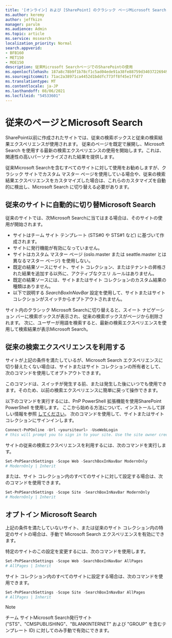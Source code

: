 ```yaml
---
title: '[オンライン] および [SharePoint] のクラシック ページMicrosoft Search'
ms.author: keremy
author: jeffkizn
manager: parulm
ms.audience: Admin
ms.topic: article
ms.service: mssearch
localization_priority: Normal
search.appverid:
- BFB160
- MET150
- MOE150
description: 従来Microsoft SearchページでのSharePointの使用
ms.openlocfilehash: 187a8c78b9f1b78cf1c5ad04ede91a38fe88759d34037226949a441034cb13b9
ms.sourcegitcommit: 71ac2a38971ca4452d1bddfc773ff8f45e1ffd77
ms.translationtype: MT
ms.contentlocale: ja-JP
ms.lasthandoff: 08/06/2021
ms.locfileid: "54533601"
---
```

# <a name="classic-pages-and-microsoft-search"></a>従来のページとMicrosoft Search

SharePoint以前に作成されたサイトでは、従来の検索ボックスと従来の検索結果エクスペリエンスが使用されます。 従来のページを既定で展開し、Microsoft Search を使用する最新の検索エクスペリエンスの使用を開始します。これは、関連性の高いパーソナライズされた結果を提供します。

従来Microsoft Searchを含むすべてのサイトに対して使用をお勧めしますが、クラシック サイトでカスタム マスター ページを使用している場合や、従来の検索結果エクスペリエンスをカスタマイズした場合は、これらのカスタマイズを自動的に検出し、Microsoft Search に切り替える必要があります。

## <a name="classic-sites-that-will-automatically-switch-to-microsoft-search"></a>従来のサイトに自動的に切り替Microsoft Search

従来のサイトでは、次Microsoft Searchに当てはまる場合は、そのサイトの使用が開始されます。

* サイトはチーム サイト テンプレート (STS#0 や STS#1 など) に基づいて作成されます。
* サイトに発行機能が有効になっていません。
* サイトはカスタム マスター ページ (oslo.master または seattle.master とは異なるマスター ページ) を使用しない。
* 既定の結果ソースにサイト、サイト コレクション、またはテナントの昇格された結果を追加する以外に、アクティブなクエリ ルールはありません。
* 既定の結果ソースには、サイトまたはサイト コレクションのカスタム結果の種類はありません。
* 以下で説明する *SearchBoxInNavBar* 設定を使用して、サイトまたはサイト コレクションがスイッチからオプトアウトされません。

サイト内のクラシック Microsoft Searchに切り替えると、スイート ナビゲーション バーに検索ボックスが表示され、従来の検索ボックスがページから削除されます。 次に、ユーザーが用語を検索すると、最新の検索エクスペリエンスを使用して検索結果が表示Microsoft Search。

## <a name="staying-with-the-classic-search-experience"></a>従来の検索エクスペリエンスを利用する

サイトが上記の条件を満たしているが、Microsoft Search エクスペリエンスに切り替えたくない場合は、サイトまたはサイト コレクションの所有者として、次のコマンドを使用してオプトアウトできます。

このコマンドは、スイッチが発生する前、または発生した後にいつでも使用できます。そのため、以前の検索エクスペリエンスに簡単に戻って操作できます。

以下のコマンドを実行するには、PnP PowerShell 拡張機能を使用SharePoint PowerShell を使用します。 ここから始める方法について、インストールして詳しい情報を参照 [してください](/powershell/sharepoint/sharepoint-pnp/sharepoint-pnp-cmdlets?view=sharepoint-ps)。 次のコマンドを使用して、サイトまたはサイト コレクションにサインインします。

```powershell
Connect-PnPOnline -Url <yoursiteurl> -UseWebLogin
# this will prompt you to sign in to your site. Use the site owner credentials.
```

サイトの従来の検索エクスペリエンスを利用するには、次のコマンドを実行します。

```powershell
Set-PnPSearchSettings -Scope Web -SearchBoxInNavBar ModernOnly
# ModernOnly | Inherit
```

または、サイト コレクション内のすべてのサイトに対して設定する場合は、次のコマンドを使用できます。

```powershell
Set-PnPSearchSettings -Scope Site -SearchBoxInNavBar ModernOnly
# ModernOnly | Inherit
```

## <a name="opting-into-microsoft-search"></a>オプトイン Microsoft Search

上記の条件を満たしていないサイト、または従来のサイト コレクション内の特定のサイトの場合は、手動で Microsoft Search エクスペリエンスを有効にできます。

特定のサイトのこの設定を変更するには、次のコマンドを使用します。

```powershell
Set-PnPSearchSettings -Scope Web -SearchBoxInNavBar AllPages
# AllPages | Inherit
```

サイト コレクション内のすべてのサイトに設定する場合は、次のコマンドを使用できます。

```powershell
Set-PnPSearchSettings -Scope Site -SearchBoxInNavBar AllPages
# AllPages | Inherit
```

> [!NOTE]
> チーム サイトMicrosoft Search発行サイト ("STS"、"CMSPUBLISHING"、"BLANKINTERNET" および "GROUP" を含むテンプレート ID) に対してのみ手動で有効にできます。